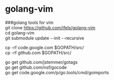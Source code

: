 golang-vim
==========

###golang tools for vim  
git clone https://github.com/ifels/golang-vim  
cd golang-vim  
git submodule update --init --recursive  

cp -rf code.google.com $GOPATH/src/  
cp -rf github.com $GOPATH/src/  

go get github.com/jstemmer/gotags  
go get github.com/nsf/gocode  
go get code.google.com/p/go.tools/cmd/goimports  

